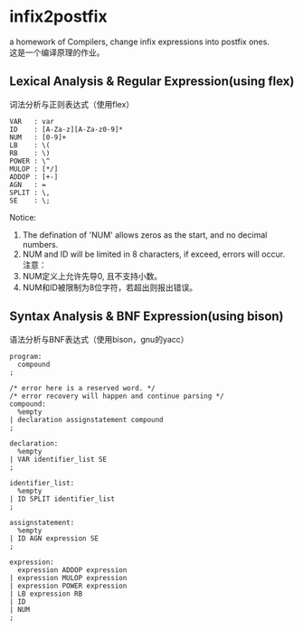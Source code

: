 # infix2postfix
a homework of Compilers, change infix expressions into postfix ones.  
这是一个编译原理的作业。  

## Lexical Analysis & Regular Expression(using flex)
词法分析与正则表达式（使用flex）  
```
VAR   : var
ID    : [A-Za-z][A-Za-z0-9]*
NUM   : [0-9]+
LB    : \(
RB    : \)
POWER : \^
MULOP : [*/]
ADDOP : [+-]
AGN   : =
SPLIT : \,
SE    : \;
```
Notice:
1. The defination of 'NUM' allows zeros as the start, and no decimal numbers.
2. NUM and ID will be limited in 8 characters, if exceed, errors will occur.  
注意：  
1. NUM定义上允许先导0, 且不支持小数。  
2. NUM和ID被限制为8位字符，若超出则报出错误。  

## Syntax Analysis & BNF Expression(using bison)
语法分析与BNF表达式（使用bison，gnu的yacc）  
```
program:
  compound
;

/* error here is a reserved word. */
/* error recovery will happen and continue parsing */
compound:
  %empty
| declaration assignstatement compound
;

declaration:
  %empty
| VAR identifier_list SE
;

identifier_list:
  %empty
| ID SPLIT identifier_list
;

assignstatement:
  %empty
| ID AGN expression SE
;

expression:
  expression ADDOP expression
| expression MULOP expression
| expression POWER expression
| LB expression RB
| ID
| NUM
;
```
